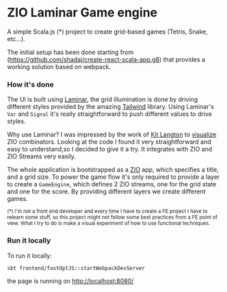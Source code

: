 # ZIO Laminar Game engine

A simple Scala.js (*) project to create grid-based games (Tetris, Snake, etc...).

The initial setup has been done starting from (https://github.com/shadaj/create-react-scala-app.g8) that provides a working solution based on webpack.

### How it's done
The UI is built using [Laminar](https://laminar.dev/), the grid illumination is done by driving different styles provided by the amazing [Tailwind](https://tailwindcss.com/) library. Using Laminar's `Var` and `Signal` it's really straightforward to push different values to drive styles.

Why use Laminar? I was impressed by the work of [Kit Langton](https://twitter.com/kitlangton) to [visualize](https://zio.surge.sh/) ZIO combinators. Looking at the code I found it very straightforward and easy to understand,so I decided to give it a try. It integrates with ZIO and ZIO Streams very easily.

The whole application is bootstrapped as a [ZIO](https://zio.dev/) app, which specifies a title, and a grid size. To power the game flow it's only required to provide a layer to create a `GameEngine`, which defines 2 ZIO streams, one for the grid state and one for the score. By providing different layers we create different games.

<sub>(*) I'm not a front end developer and every time I have to create a FE project I have to relearn some stuff, so this project might not follow some best practices from a FE point of view. What I try to do is make a visual experiment of how to use functional techniques.</sub>

### Run it locally
To run it locally:

```
sbt frontend/fastOptJS::startWebpackDevServer
```

the page is running on [http://localhost:8080/](http://localhost:8080/)